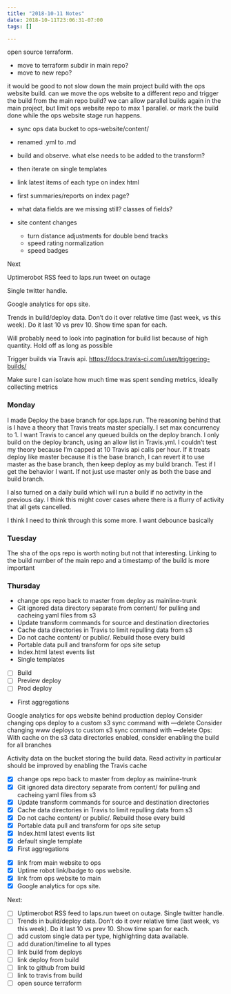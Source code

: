 ```yaml
---
title: "2018-10-11 Notes"
date: 2018-10-11T23:06:31-07:00
tags: []

---
```


<!--more-->

open source terraform.
  - move to terraform subdir in main repo?
  - move to new repo?

it would be good to not slow down the main project build with the ops website build. can we move the ops website to a different repo and trigger the build from the main repo build? we can allow parallel builds again in the main project, but limit ops website repo to max 1 parallel. or mark the build done while the ops website stage run happens.

- sync ops data bucket to ops-website/content/
- renamed .yml to .md
- build and observe. what else needs to be added to the transform?
- then iterate on single templates
- link latest items of each type on index html
- first summaries/reports on index page?
- what data fields are we missing still? classes of fields?

- site content changes
  - turn distance adjustments for double bend tracks
  - speed rating normalization
  - speed badges

Next

Uptimerobot RSS feed to laps.run tweet on outage

Single twitter handle.

Google analytics for ops site.

Trends in build/deploy data. Don’t do it over relative time (last week, vs this week). Do it last 10 vs prev 10. Show time span for each.

Will probably need to look into pagination for build list because of high quantity. Hold off as long as possible

Trigger builds via Travis api. https://docs.travis-ci.com/user/triggering-builds/

Make sure I can isolate how much time was spent sending metrics, ideally collecting metrics

### Monday

I made Deploy the base branch for ops.laps.run. The reasoning behind that is I have a theory that Travis treats master specially. I set max concurrency to 1. I want Travis to cancel any queued builds on the deploy branch. I only build on the deploy branch, using an allow list in Travis.yml. I couldn’t test my theory because I’m capped at 10 Travis api calls per hour. If it treats deploy like master because it is the base branch, I can revert it to use master as the base branch, then keep deploy as my build branch. Test if I get the behavior I want. If not just use master only as both the base and build branch.

I also turned on a daily build which will run a build if no activity in the previous day. I think this might cover cases where there is a flurry of activity that all gets cancelled.

I think I need to think through this some more. I want debounce basically

### Tuesday

The sha of the ops repo is worth noting but not that interesting. Linking to the build number of the main repo and a timestamp of the build is more important

### Thursday

* change ops repo back to master from deploy as mainline-trunk
* Git ignored data directory separate from content/ for pulling and cacheing yaml files from s3
* Update transform commands for source and destination directories
* Cache data directories in Travis to limit repulling data from s3
* Do not cache content/ or public/. Rebuild those every build
* Portable data pull and transform for ops site setup
* Index.html latest events list
* Single templates
* [ ] Build
* [ ] Preview deploy
* [ ] Prod deploy
* First aggregations

Google analytics for ops website behind production deploy
Consider changing ops deploy to a custom s3 sync command with —delete
Consider changing www deploys to custom s3 sync command with —delete
Ops: With cache on the s3 data directories enabled, consider enabling the build for all branches

Activity data on the bucket storing the build data. Read activity in particular should be improved by enabling the Travis cache

* [x] change ops repo back to master from deploy as mainline-trunk
* [x] Git ignored data directory separate from content/ for pulling and cacheing yaml files from s3
* [x] Update transform commands for source and destination directories
* [x] Cache data directories in Travis to limit repulling data from s3
* [x] Do not cache content/ or public/. Rebuild those every build
* [x] Portable data pull and transform for ops site setup
* [x] Index.html latest events list
* [x] default single template
* [x] First aggregations

- [x] link from main website to ops
- [x] Uptime robot link/badge to ops website.
- [x] link from ops website to main
- [x] Google analytics for ops site.

Next:

- [ ] Uptimerobot RSS feed to laps.run tweet on outage. Single twitter handle.
- [ ] Trends in build/deploy data. Don’t do it over relative time (last week, vs this week). Do it last 10 vs prev 10. Show time span for each.
- [ ] add custom single data per type, highlighting data available.
- [ ] add duration/timeline to all types
- [ ] link build from deploys
- [ ] link deploy from build
- [ ] link to github from build
- [ ] link to travis from build
- [ ] open source terraform
